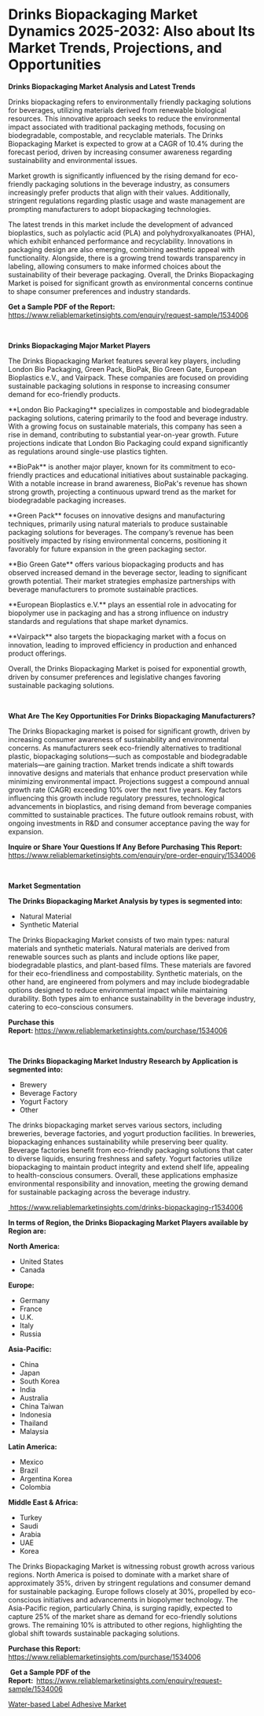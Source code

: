 <p><h1>Drinks Biopackaging Market Dynamics 2025-2032: Also about Its Market Trends, Projections, and Opportunities</h1></p><p><strong>Drinks Biopackaging Market Analysis and Latest Trends</strong></p>
<p><p>Drinks biopackaging refers to environmentally friendly packaging solutions for beverages, utilizing materials derived from renewable biological resources. This innovative approach seeks to reduce the environmental impact associated with traditional packaging methods, focusing on biodegradable, compostable, and recyclable materials. The Drinks Biopackaging Market is expected to grow at a CAGR of 10.4% during the forecast period, driven by increasing consumer awareness regarding sustainability and environmental issues.</p><p>Market growth is significantly influenced by the rising demand for eco-friendly packaging solutions in the beverage industry, as consumers increasingly prefer products that align with their values. Additionally, stringent regulations regarding plastic usage and waste management are prompting manufacturers to adopt biopackaging technologies. </p><p>The latest trends in this market include the development of advanced bioplastics, such as polylactic acid (PLA) and polyhydroxyalkanoates (PHA), which exhibit enhanced performance and recyclability. Innovations in packaging design are also emerging, combining aesthetic appeal with functionality. Alongside, there is a growing trend towards transparency in labeling, allowing consumers to make informed choices about the sustainability of their beverage packaging. Overall, the Drinks Biopackaging Market is poised for significant growth as environmental concerns continue to shape consumer preferences and industry standards.</p></p>
<p><strong>Get a Sample PDF of the Report:&nbsp;</strong> <a href="https://www.reliablemarketinsights.com/enquiry/request-sample/1534006?utm_campaign=3036&utm_medium=2&utm_source=Github&utm_content=ia&utm_term=02042025&utm_id=drinks-biopackaging">https://www.reliablemarketinsights.com/enquiry/request-sample/1534006</a></p>
<p>&nbsp;</p>
<p><strong>Drinks Biopackaging Major Market Players</strong></p>
<p><p>The Drinks Biopackaging Market features several key players, including London Bio Packaging, Green Pack, BioPak, Bio Green Gate, European Bioplastics e.V., and Vairpack. These companies are focused on providing sustainable packaging solutions in response to increasing consumer demand for eco-friendly products.</p><p>**London Bio Packaging** specializes in compostable and biodegradable packaging solutions, catering primarily to the food and beverage industry. With a growing focus on sustainable materials, this company has seen a rise in demand, contributing to substantial year-on-year growth. Future projections indicate that London Bio Packaging could expand significantly as regulations around single-use plastics tighten.</p><p>**BioPak** is another major player, known for its commitment to eco-friendly practices and educational initiatives about sustainable packaging. With a notable increase in brand awareness, BioPak's revenue has shown strong growth, projecting a continuous upward trend as the market for biodegradable packaging increases.</p><p>**Green Pack** focuses on innovative designs and manufacturing techniques, primarily using natural materials to produce sustainable packaging solutions for beverages. The company’s revenue has been positively impacted by rising environmental concerns, positioning it favorably for future expansion in the green packaging sector.</p><p>**Bio Green Gate** offers various biopackaging products and has observed increased demand in the beverage sector, leading to significant growth potential. Their market strategies emphasize partnerships with beverage manufacturers to promote sustainable practices.</p><p>**European Bioplastics e.V.** plays an essential role in advocating for biopolymer use in packaging and has a strong influence on industry standards and regulations that shape market dynamics.</p><p>**Vairpack** also targets the biopackaging market with a focus on innovation, leading to improved efficiency in production and enhanced product offerings.</p><p>Overall, the Drinks Biopackaging Market is poised for exponential growth, driven by consumer preferences and legislative changes favoring sustainable packaging solutions.</p></p>
<p>&nbsp;</p>
<p><strong>What Are The Key Opportunities For Drinks Biopackaging Manufacturers?</strong></p>
<p><p>The Drinks Biopackaging market is poised for significant growth, driven by increasing consumer awareness of sustainability and environmental concerns. As manufacturers seek eco-friendly alternatives to traditional plastic, biopackaging solutions—such as compostable and biodegradable materials—are gaining traction. Market trends indicate a shift towards innovative designs and materials that enhance product preservation while minimizing environmental impact. Projections suggest a compound annual growth rate (CAGR) exceeding 10% over the next five years. Key factors influencing this growth include regulatory pressures, technological advancements in bioplastics, and rising demand from beverage companies committed to sustainable practices. The future outlook remains robust, with ongoing investments in R&D and consumer acceptance paving the way for expansion.</p></p>
<p><strong>Inquire or Share Your Questions If Any Before Purchasing This Report:</strong> <a href="https://www.reliablemarketinsights.com/enquiry/pre-order-enquiry/1534006?utm_campaign=3036&utm_medium=2&utm_source=Github&utm_content=ia&utm_term=02042025&utm_id=drinks-biopackaging">https://www.reliablemarketinsights.com/enquiry/pre-order-enquiry/1534006</a></p>
<p>&nbsp;</p>
<p><strong>Market Segmentation</strong></p>
<p><strong>The Drinks Biopackaging Market Analysis by types is segmented into:</strong></p>
<p><ul><li>Natural Material</li><li>Synthetic Material</li></ul></p>
<p><p>The Drinks Biopackaging Market consists of two main types: natural materials and synthetic materials. Natural materials are derived from renewable sources such as plants and include options like paper, biodegradable plastics, and plant-based films. These materials are favored for their eco-friendliness and compostability. Synthetic materials, on the other hand, are engineered from polymers and may include biodegradable options designed to reduce environmental impact while maintaining durability. Both types aim to enhance sustainability in the beverage industry, catering to eco-conscious consumers.</p></p>
<p><strong>Purchase this Report:&nbsp;</strong><a href="https://www.reliablemarketinsights.com/purchase/1534006?utm_campaign=3036&utm_medium=2&utm_source=Github&utm_content=ia&utm_term=02042025&utm_id=drinks-biopackaging">https://www.reliablemarketinsights.com/purchase/1534006</a></p>
<p>&nbsp;</p>
<p><strong>The Drinks Biopackaging Market Industry Research by Application is segmented into:</strong></p>
<p><ul><li>Brewery</li><li>Beverage Factory</li><li>Yogurt Factory</li><li>Other</li></ul></p>
<p><p>The drinks biopackaging market serves various sectors, including breweries, beverage factories, and yogurt production facilities. In breweries, biopackaging enhances sustainability while preserving beer quality. Beverage factories benefit from eco-friendly packaging solutions that cater to diverse liquids, ensuring freshness and safety. Yogurt factories utilize biopackaging to maintain product integrity and extend shelf life, appealing to health-conscious consumers. Overall, these applications emphasize environmental responsibility and innovation, meeting the growing demand for sustainable packaging across the beverage industry.</p></p>
<p><a href="https://www.reliablemarketinsights.com/drinks-biopackaging-r1534006?utm_campaign=3036&utm_medium=2&utm_source=Github&utm_content=ia&utm_term=02042025&utm_id=drinks-biopackaging">&nbsp;https://www.reliablemarketinsights.com/drinks-biopackaging-r1534006</a></p>
<p><strong>In terms of Region, the Drinks Biopackaging Market Players available by Region are:</strong></p>
<p>
    <p> <strong> North America: </strong>
        <ul>
            <li>United States</li>
            <li>Canada</li>
        </ul>
        </p> 
    <p> <strong> Europe: </strong>
        <ul>
            <li>Germany</li>
            <li>France</li>
            <li>U.K.</li>
            <li>Italy</li>
            <li>Russia</li>
        </ul>
        </p> 
    <p> <strong> Asia-Pacific: </strong>
        <ul>
            <li>China</li>
            <li>Japan</li>
            <li>South Korea</li>
            <li>India</li>
            <li>Australia</li>
            <li>China Taiwan</li>
            <li>Indonesia</li>
            <li>Thailand</li>
            <li>Malaysia</li>
        </ul>
        </p> 
    <p> <strong> Latin America: </strong>
        <ul>
            <li>Mexico</li>
            <li>Brazil</li>
            <li>Argentina Korea</li>
            <li>Colombia</li>
        </ul>
        </p> 
    <p> <strong> Middle East & Africa: </strong>
        <ul>
            <li>Turkey</li>
            <li>Saudi</li>
            <li>Arabia</li>
            <li>UAE</li>
            <li>Korea</li>
        </ul>
    </p>
    </p>
<p><p>The Drinks Biopackaging Market is witnessing robust growth across various regions. North America is poised to dominate with a market share of approximately 35%, driven by stringent regulations and consumer demand for sustainable packaging. Europe follows closely at 30%, propelled by eco-conscious initiatives and advancements in biopolymer technology. The Asia-Pacific region, particularly China, is surging rapidly, expected to capture 25% of the market share as demand for eco-friendly solutions grows. The remaining 10% is attributed to other regions, highlighting the global shift towards sustainable packaging solutions.</p></p>
<p><strong>Purchase this Report: </strong><a href="https://www.reliablemarketinsights.com/purchase/1534006?utm_campaign=3036&utm_medium=2&utm_source=Github&utm_content=ia&utm_term=02042025&utm_id=drinks-biopackaging">https://www.reliablemarketinsights.com/purchase/1534006</a></p>
<p>&nbsp;<strong>Get a Sample PDF of the Report:&nbsp;&nbsp;</strong><a href="https://www.reliablemarketinsights.com/enquiry/request-sample/1534006?utm_campaign=3036&utm_medium=2&utm_source=Github&utm_content=ia&utm_term=02042025&utm_id=drinks-biopackaging">https://www.reliablemarketinsights.com/enquiry/request-sample/1534006</a></p>
<p><strong></strong></p>
<p><p><a href="https://github.com/micbotam/Market-Research-Report-List-1/blob/main/water-based-label-adhesive-market.md?utm_campaign=3036&utm_medium=2&utm_source=Github&utm_content=ia&utm_term=02042025&utm_id=drinks-biopackaging">Water-based Label Adhesive Market</a></p></p>